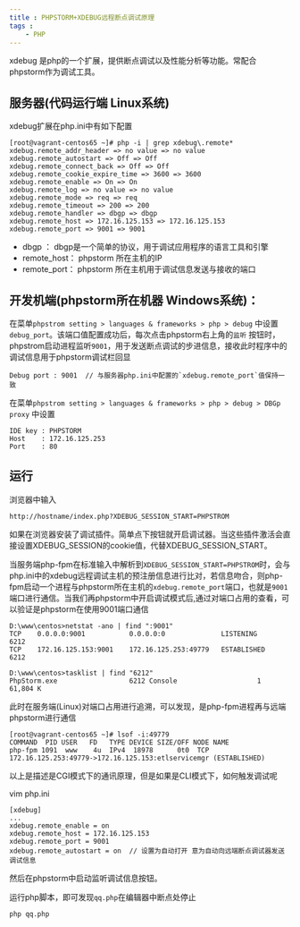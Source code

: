 ```yaml
---
title : PHPSTORM+XDEBUG远程断点调试原理
tags : 
	- PHP
---
```


xdebug 是php的一个扩展，提供断点调试以及性能分析等功能。常配合phpstorm作为调试工具。

## 服务器(代码运行端 Linux系统)

xdebug扩展在php.ini中有如下配置

	[root@vagrant-centos65 ~]# php -i | grep xdebug\.remote*
	xdebug.remote_addr_header => no value => no value
	xdebug.remote_autostart => Off => Off
	xdebug.remote_connect_back => Off => Off
	xdebug.remote_cookie_expire_time => 3600 => 3600
	xdebug.remote_enable => On => On
	xdebug.remote_log => no value => no value
	xdebug.remote_mode => req => req
	xdebug.remote_timeout => 200 => 200
	xdebug.remote_handler => dbgp => dbgp
	xdebug.remote_host => 172.16.125.153 => 172.16.125.153
	xdebug.remote_port => 9001 => 9001

- dbgp ： dbgp是一个简单的协议，用于调试应用程序的语言工具和引擎
- remote_host： phpstorm 所在主机的IP
- remote_port： phpstorm 所在主机用于调试信息发送与接收的端口	

## 开发机端(phpstorm所在机器 Windows系统)：

在菜单`phpstrom setting > languages & frameworks > php > debug` 中设置 `debug_port`。该端口值配置成功后，每次点击phpstorm右上角的`监听` 按钮时，phpstrom启动进程监听`9001`，用于发送断点调试的步进信息，接收此时程序中的调试信息用于phpstorm调试栏回显

	Debug port : 9001  // 与服务器php.ini中配置的`xdebug.remote_port`值保持一致


在菜单`phpstrom setting > languages & frameworks > php > debug > DBGp proxy` 中设置 

	IDE key : PHPSTORM
	Host    : 172.16.125.253
	Port    : 80

  
## 运行

浏览器中输入

	http://hostname/index.php?XDEBUG_SESSION_START=PHPSTROM

如果在浏览器安装了调试插件。简单点下按钮就开启调试器。当这些插件激活会直接设置XDEBUG_SESSION的cookie值，代替XDEBUG_SESSION_START。

当服务端php-fpm在标准输入中解析到`XDEBUG_SESSION_START=PHPSTROM`时，会与php.ini中的xdebug远程调试主机的预注册信息进行比对，若信息吻合，则php-fpm启动一个进程与phpstorm所在主机的`xdebug.remote_port`端口，也就是`9001`端口进行通信。当我们再phpstorm中开启调试模式后,通过对端口占用的查看，可以验证是phpstorm在使用9001端口通信

	D:\www\centos>netstat -ano | find ":9001"
    TCP    0.0.0.0:9001           0.0.0.0:0              LISTENING       6212
    TCP    172.16.125.153:9001    172.16.125.253:49779   ESTABLISHED     6212

	D:\www\centos>tasklist | find "6212"
	PhpStorm.exe                  6212 Console                    1     61,804 K

此时在服务端(Linux)对端口占用进行追溯，可以发现，是php-fpm进程再与远端phpstorm进行通信

	[root@vagrant-centos65 ~]# lsof -i:49779
	COMMAND  PID USER   FD   TYPE DEVICE SIZE/OFF NODE NAME
	php-fpm 1091  www    4u  IPv4  18978      0t0  TCP 172.16.125.253:49779->172.16.125.153:etlservicemgr (ESTABLISHED)


以上是描述是CGI模式下的通讯原理，但是如果是CLI模式下，如何触发调试呢

vim php.ini 

	[xdebug]
    ...
    xdebug.remote_enable = on
    xdebug.remote_host = 172.16.125.153
    xdebug.remote_port = 9001
    xdebug.remote_autostart = on  // 设置为自动打开 意为自动向远端断点调试器发送调试信息

然后在phpstorm中启动监听调试信息按钮。

运行php脚本，即可发现`qq.php`在编辑器中断点处停止

	php qq.php
